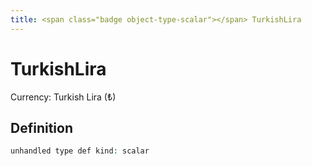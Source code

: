 ```yaml
---
title: <span class="badge object-type-scalar"></span> TurkishLira
---
```

# <span class="badge object-type-scalar"></span> TurkishLira

Currency: Turkish Lira (₺)

## Definition

```php
unhandled type def kind: scalar
```
